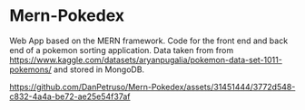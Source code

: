 # Mern-Pokedex
Web App based on the MERN framework. 
Code for the front end and back end of a pokemon sorting application. Data taken from from https://www.kaggle.com/datasets/aryanpugalia/pokemon-data-set-1011-pokemons/ and stored in MongoDB. 


https://github.com/DanPetruso/Mern-Pokedex/assets/31451444/3772d548-c832-4a4a-be72-ae25e54f37af

